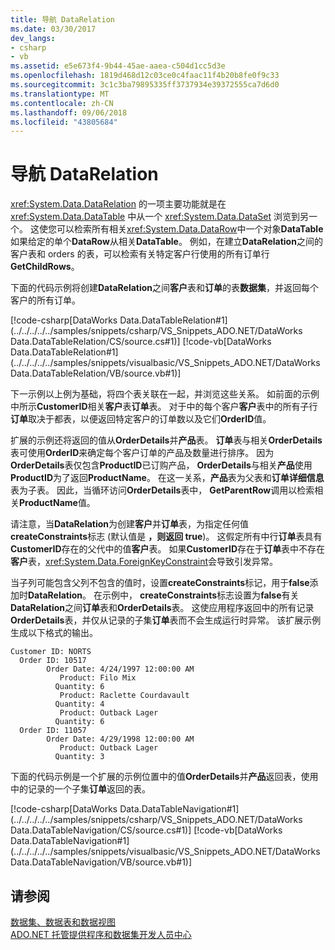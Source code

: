 ```yaml
---
title: 导航 DataRelation
ms.date: 03/30/2017
dev_langs:
- csharp
- vb
ms.assetid: e5e673f4-9b44-45ae-aaea-c504d1cc5d3e
ms.openlocfilehash: 1819d468d12c03ce0c4faac11f4b20b8fe0f9c33
ms.sourcegitcommit: 3c1c3ba79895335ff3737934e39372555ca7d6d0
ms.translationtype: MT
ms.contentlocale: zh-CN
ms.lasthandoff: 09/06/2018
ms.locfileid: "43805684"
---
```

# <a name="navigating-datarelations"></a>导航 DataRelation
<xref:System.Data.DataRelation> 的一项主要功能就是在 <xref:System.Data.DataTable> 中从一个 <xref:System.Data.DataSet> 浏览到另一个。 这使您可以检索所有相关<xref:System.Data.DataRow>中一个对象**DataTable**如果给定的单个**DataRow**从相关**DataTable**。 例如，在建立**DataRelation**之间的客户表和 orders 的表，可以检索有关特定客户行使用的所有订单行**GetChildRows**。  
  
 下面的代码示例将创建**DataRelation**之间**客户**表和**订单**的表**数据集**，并返回每个客户的所有订单。  
  
 [!code-csharp[DataWorks Data.DataTableRelation#1](../../../../../samples/snippets/csharp/VS_Snippets_ADO.NET/DataWorks Data.DataTableRelation/CS/source.cs#1)]
 [!code-vb[DataWorks Data.DataTableRelation#1](../../../../../samples/snippets/visualbasic/VS_Snippets_ADO.NET/DataWorks Data.DataTableRelation/VB/source.vb#1)]  
  
 下一示例以上例为基础，将四个表关联在一起，并浏览这些关系。 如前面的示例中所示**CustomerID**相关**客户**表**订单**表。 对于中的每个客户**客户**表中的所有子行**订单**取决于都表，以便返回特定客户的订单数以及它们**OrderID**值。  
  
 扩展的示例还将返回的值从**OrderDetails**并**产品**表。 **订单**表与相关**OrderDetails**表可使用**OrderID**来确定每个客户订单的产品及数量进行排序。 因为**OrderDetails**表仅包含**ProductID**已订购产品， **OrderDetails**与相关**产品**使用**ProductID**为了返回**ProductName**。 在这一关系，**产品**表为父表和**订单详细信息**表为子表。 因此，当循环访问**OrderDetails**表中， **GetParentRow**调用以检索相关**ProductName**值。  
  
 请注意，当**DataRelation**为创建**客户**并**订单**表，为指定任何值**createConstraints**标志 (默认值是 **，则返回 true**)。 这假定所有中行**订单**表具有**CustomerID**存在的父代中的值**客户**表。 如果**CustomerID**存在于**订单**表中不存在**客户**表，<xref:System.Data.ForeignKeyConstraint>会导致引发异常。  
  
 当子列可能包含父列不包含的值时，设置**createConstraints**标记，用于**false**添加时**DataRelation**。 在示例中， **createConstraints**标志设置为**false**有关**DataRelation**之间**订单**表和**OrderDetails**表。 这使应用程序返回中的所有记录**OrderDetails**表，并仅从记录的子集**订单**表而不会生成运行时异常。 该扩展示例生成以下格式的输出。  
  
```  
Customer ID: NORTS  
  Order ID: 10517  
        Order Date: 4/24/1997 12:00:00 AM  
           Product: Filo Mix  
          Quantity: 6  
           Product: Raclette Courdavault  
          Quantity: 4  
           Product: Outback Lager  
          Quantity: 6  
  Order ID: 11057  
        Order Date: 4/29/1998 12:00:00 AM  
           Product: Outback Lager  
          Quantity: 3  
```  
  
 下面的代码示例是一个扩展的示例位置中的值**OrderDetails**并**产品**返回表，使用中的记录的一个子集**订单**返回的表。  
  
 [!code-csharp[DataWorks Data.DataTableNavigation#1](../../../../../samples/snippets/csharp/VS_Snippets_ADO.NET/DataWorks Data.DataTableNavigation/CS/source.cs#1)]
 [!code-vb[DataWorks Data.DataTableNavigation#1](../../../../../samples/snippets/visualbasic/VS_Snippets_ADO.NET/DataWorks Data.DataTableNavigation/VB/source.vb#1)]  
  
## <a name="see-also"></a>请参阅  
 [数据集、数据表和数据视图](../../../../../docs/framework/data/adonet/dataset-datatable-dataview/index.md)  
 [ADO.NET 托管提供程序和数据集开发人员中心](https://go.microsoft.com/fwlink/?LinkId=217917)
